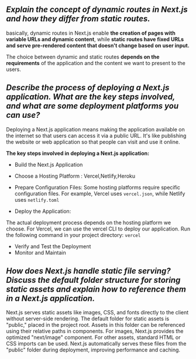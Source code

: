 ## **_Explain the concept of dynamic routes in Next.js and how they differ from static routes._**

basically, dynamic routes in Next.js enable **the creation of pages with variable URLs and dynamic content**, while **static routes have fixed URLs and serve pre-rendered content that doesn't change based on user input.** 

The choice between dynamic and static routes **depends on the requirements** of the application and the content we want to present to the users.

## **_Describe the process of deploying a Next.js application. What are the key steps involved, and what are some deployment platforms you can use?_**

Deploying a Next.js application means making the application available on the internet so that users can access it via a public URL. It's like publishing the website or web application so that people can visit and use it online.

**The key steps involved in deploying a Next.js application:**

- Build the Next.js Application

- Choose a Hosting Platform : Vercel,Netlify,Heroku

- Prepare Configuration Files: Some hosting platforms require specific configuration files. 
  For example, Vercel uses `vercel.json`, while Netlify uses `netlify.toml`

- Deploy the Application:

The actual deployment process depends on the hosting platform we choose.
For Vercel, we can use the vercel CLI to deploy our application.
Run the following command in your project directory: `vercel`

- Verify and Test the Deployment
- Monitor and Maintain

## **_How does Next.js handle static file serving? Discuss the default folder structure for storing static assets and explain how to reference them in a Next.js application._**

Next.js serves static assets like images, CSS, and fonts directly to the client without server-side rendering. The default folder for static assets is "public," placed in the project root. Assets in this folder can be referenced using their relative paths in components. For images, Next.js provides the optimized "next/image" component. For other assets, standard HTML or CSS imports can be used. Next.js automatically serves these files from the "public" folder during deployment, improving performance and caching.